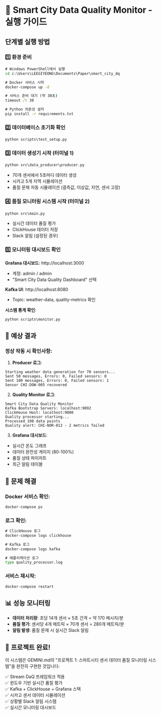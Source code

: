 # 🚀 Smart City Data Quality Monitor - 실행 가이드

## 단계별 실행 방법

### 1️⃣ 환경 준비
```cmd
# Windows PowerShell에서 실행
cd c:\Users\LEEGIYEONG\Documents\Paper\smart_city_dq

# Docker 서비스 시작
docker-compose up -d

# 서비스 준비 대기 (약 30초)
timeout /t 30

# Python 의존성 설치
pip install -r requirements.txt
```

### 2️⃣ 데이터베이스 초기화 확인
```cmd
python scripts\test_setup.py
```

### 3️⃣ 데이터 생성기 시작 (터미널 1)
```cmd
python src\data_producer\producer.py
```
- 70개 센서에서 5초마다 데이터 생성
- 시카고 5개 지역 시뮬레이션
- 품질 문제 자동 시뮬레이션 (결측값, 이상값, 지연, 센서 고장)

### 4️⃣ 품질 모니터링 시스템 시작 (터미널 2)
```cmd
python src\main.py
```
- 실시간 데이터 품질 평가
- ClickHouse 데이터 저장
- Slack 알림 (설정된 경우)

### 5️⃣ 모니터링 대시보드 확인

**Grafana 대시보드**: http://localhost:3000
- 계정: admin / admin
- "Smart City Data Quality Dashboard" 선택

**Kafka UI**: http://localhost:8080
- Topic: weather-data, quality-metrics 확인

**시스템 통계 확인**:
```cmd
python scripts\monitor.py
```

## 🎯 예상 결과

### 정상 작동 시 확인사항:

1. **Producer 로그**:
```
Starting weather data generation for 70 sensors...
Sent 50 messages, Errors: 0, Failed sensors: 0
Sent 100 messages, Errors: 0, Failed sensors: 1
Sensor CHI-DOW-005 recovered
```

2. **Quality Monitor 로그**:
```
Smart City Data Quality Monitor
Kafka Bootstrap Servers: localhost:9092
ClickHouse Host: localhost:9000
Quality processor starting...
Processed 100 data points
Quality alert: CHI-NOR-012 - 2 metrics failed
```

3. **Grafana 대시보드**:
- 실시간 온도 그래프
- 데이터 완전성 게이지 (80-100%)
- 품질 상태 파이차트
- 최근 알림 테이블

## 🔧 문제 해결

### Docker 서비스 확인:
```cmd
docker-compose ps
```

### 로그 확인:
```cmd
# ClickHouse 로그
docker-compose logs clickhouse

# Kafka 로그  
docker-compose logs kafka

# 애플리케이션 로그
type quality_processor.log
```

### 서비스 재시작:
```cmd
docker-compose restart
```

## 📊 성능 모니터링

- **데이터 처리량**: 초당 14개 센서 × 5초 간격 = 약 170 메시지/분
- **품질 평가**: 센서당 4개 메트릭 × 70개 센서 = 280개 메트릭/분  
- **알림 발생**: 품질 문제 시 실시간 Slack 알림

## 🎉 프로젝트 완료!

이 시스템은 GEMINI.md의 "프로젝트 1: 스마트시티 센서 데이터 품질 모니터링 시스템"을 완전히 구현한 것입니다:

✅ Stream DaQ 프레임워크 적용  
✅ 윈도우 기반 실시간 품질 평가  
✅ Kafka + ClickHouse + Grafana 스택  
✅ 시카고 센서 데이터 시뮬레이션  
✅ 상황별 Slack 알림 시스템  
✅ 실시간 모니터링 대시보드

